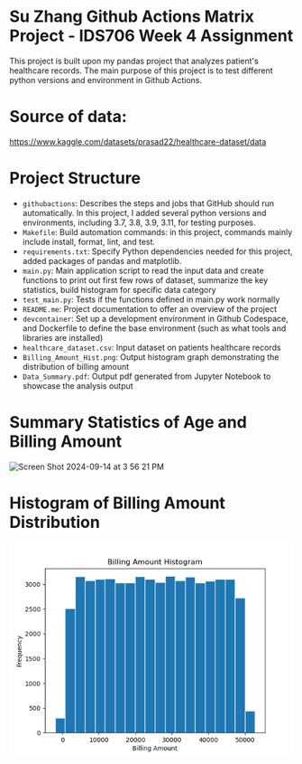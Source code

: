 

# Su Zhang Github Actions Matrix Project - IDS706 Week 4 Assignment
This project is built upon my pandas project that analyzes patient's healthcare records. The main purpose of this project is to test different python versions and environment in Github Actions.
 

# Source of data: 
https://www.kaggle.com/datasets/prasad22/healthcare-dataset/data

# Project Structure
* `githubactions`: Describes the steps and jobs that GitHub should run automatically. In this project, I added several python versions and environments, including 3.7, 3.8, 3.9, 3.11, for testing purposes.
* `Makefile`: Build automation commands: in this project, commands mainly include install, format, lint, and test.
* `requirements.txt`: Specify Python dependencies needed for this project, added packages of pandas and matplotlib. 
* `main.py`:  Main application script to read the input data and create functions to print out first few rows of dataset, summarize the key statistics, build histogram for specific data category
* `test_main.py`: Tests if the functions defined in main.py work normally
* `README.me`: Project documentation to offer an overview of the project
* `devcontainer`:  Set up a development environment in Github Codespace, and Dockerfile to define the base environment (such as what tools and libraries are installed)
* `healthcare_dataset.csv`: Input dataset on patients healthcare records
* `Billing_Amount_Hist.png`: Output histogram graph demonstrating the distribution of billing amount
* `Data_Summary.pdf`: Output pdf generated from Jupyter Notebook to showcase the analysis output

# Summary Statistics of Age and Billing Amount
<img width="290" alt="Screen Shot 2024-09-14 at 3 56 21 PM" src="https://github.com/user-attachments/assets/c2d73b76-8a65-4a0b-861b-9d559c85cf9e">

# Histogram of Billing Amount Distribution
![Graph Description](./Billing_Amount_Hist.png)

